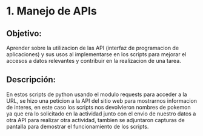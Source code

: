 # 1. Manejo de APIs

## Objetivo:
Aprender sobre la utilizacion de las API (interfaz de programacion de aplicaciones) y sus usos al implementarse en los scripts para mejorar el accesos a datos relevantes y contribuir en la realizacion de una tarea.

## Descripción:
En estos scripts de python usando el modulo requests para acceder a la URL, se hizo una peticion a la API del sitio web para mostrarnos informacion de interes, en este caso los scripts nos devolvieron nombres de pokemon ya que era lo solicitado en la actividad junto con el envio de nuestro datos a otra API para realizar otra actividad, tambien se adjuntaron capturas de pantalla para demostrar el funcionamiento de los scripts. 
